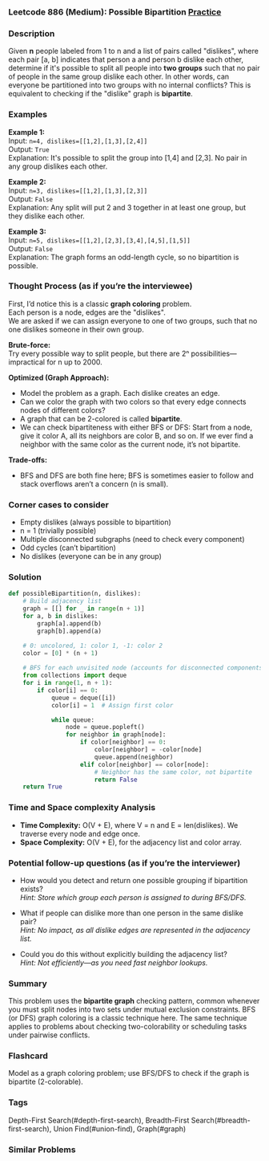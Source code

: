 ### Leetcode 886 (Medium): Possible Bipartition [Practice](https://leetcode.com/problems/possible-bipartition)

### Description  
Given **n** people labeled from 1 to n and a list of pairs called "dislikes", where each pair [a, b] indicates that person a and person b dislike each other, determine if it's possible to split all people into **two groups** such that no pair of people in the same group dislike each other. In other words, can everyone be partitioned into two groups with no internal conflicts? This is equivalent to checking if the "dislike" graph is **bipartite**.

### Examples  

**Example 1:**  
Input: `n=4, dislikes=[[1,2],[1,3],[2,4]]`  
Output: `True`  
Explanation: It's possible to split the group into [1,4] and [2,3]. No pair in any group dislikes each other.

**Example 2:**  
Input: `n=3, dislikes=[[1,2],[1,3],[2,3]]`  
Output: `False`  
Explanation: Any split will put 2 and 3 together in at least one group, but they dislike each other.

**Example 3:**  
Input: `n=5, dislikes=[[1,2],[2,3],[3,4],[4,5],[1,5]]`  
Output: `False`  
Explanation: The graph forms an odd-length cycle, so no bipartition is possible.

### Thought Process (as if you’re the interviewee)  

First, I’d notice this is a classic **graph coloring** problem.  
Each person is a node, edges are the "dislikes".  
We are asked if we can assign everyone to one of two groups, such that no one dislikes someone in their own group.

**Brute-force:**  
Try every possible way to split people, but there are 2ⁿ possibilities—impractical for n up to 2000.

**Optimized (Graph Approach):**  
- Model the problem as a graph. Each dislike creates an edge.
- Can we color the graph with two colors so that every edge connects nodes of different colors?
- A graph that can be 2-colored is called **bipartite**.
- We can check bipartiteness with either BFS or DFS: Start from a node, give it color A, all its neighbors are color B, and so on. If we ever find a neighbor with the same color as the current node, it’s not bipartite.

**Trade-offs:**  
- BFS and DFS are both fine here; BFS is sometimes easier to follow and stack overflows aren’t a concern (n is small).

### Corner cases to consider  
- Empty dislikes (always possible to bipartition)
- n = 1 (trivially possible)
- Multiple disconnected subgraphs (need to check every component)
- Odd cycles (can’t bipartition)
- No dislikes (everyone can be in any group)

### Solution

```python
def possibleBipartition(n, dislikes):
    # Build adjacency list
    graph = [[] for _ in range(n + 1)]
    for a, b in dislikes:
        graph[a].append(b)
        graph[b].append(a)

    # 0: uncolored, 1: color 1, -1: color 2
    color = [0] * (n + 1)
    
    # BFS for each unvisited node (accounts for disconnected components)
    from collections import deque
    for i in range(1, n + 1):
        if color[i] == 0:
            queue = deque([i])
            color[i] = 1  # Assign first color

            while queue:
                node = queue.popleft()
                for neighbor in graph[node]:
                    if color[neighbor] == 0:
                        color[neighbor] = -color[node]
                        queue.append(neighbor)
                    elif color[neighbor] == color[node]:
                        # Neighbor has the same color, not bipartite
                        return False
    return True
```

### Time and Space complexity Analysis  

- **Time Complexity:** O(V + E), where V = n and E = len(dislikes). We traverse every node and edge once.
- **Space Complexity:** O(V + E), for the adjacency list and color array.

### Potential follow-up questions (as if you’re the interviewer)  

- How would you detect and return one possible grouping if bipartition exists?  
  *Hint: Store which group each person is assigned to during BFS/DFS.*

- What if people can dislike more than one person in the same dislike pair?  
  *Hint: No impact, as all dislike edges are represented in the adjacency list.*

- Could you do this without explicitly building the adjacency list?  
  *Hint: Not efficiently—as you need fast neighbor lookups.*

### Summary
This problem uses the **bipartite graph** checking pattern, common whenever you must split nodes into two sets under mutual exclusion constraints. BFS (or DFS) graph coloring is a classic technique here. The same technique applies to problems about checking two-colorability or scheduling tasks under pairwise conflicts.


### Flashcard
Model as a graph coloring problem; use BFS/DFS to check if the graph is bipartite (2-colorable).

### Tags
Depth-First Search(#depth-first-search), Breadth-First Search(#breadth-first-search), Union Find(#union-find), Graph(#graph)

### Similar Problems
